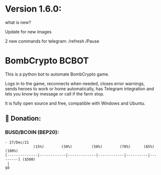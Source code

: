 # Version 1.6.0:
what is new?

Update for new images

2 new commands for telegram: /refresh /Pause

# BombCrypto BCBOT
This is a python bot to automate BombCrypto game.

Logs in to the game, reconnects when needed, closes error warnings, sends heroes to work or home automatically, has Telegram integration and lets you know by message or call if the farm stop.

It is fully open source and free, compatible with Windows and Ubuntu.

## 🎁 Donation:
### BUSD/BCOIN (BEP20):

``` 
- 27/Dec/21
             (15%)        (30%)         (50%)        (70%)      (85%)     (100%)
[--------------|------------|-------------|------------|----------|---------] ($500)
 |
$0
```
